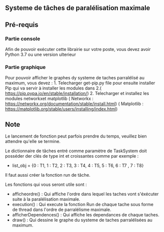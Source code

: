 ## Systeme de tâches de paralélisation maximale

## Pré-requis

### Partie console
Afin de pouvoir exécuter cette librairie sur votre poste, vous devez avoir Python 3.7 ou une version ulterieur

### Partie graphique 

Pour pouvoir afficher le graphes dy systeme de taches parralélisé au maximum, vous devez : 
    1. Telecharger get-pip.py file pour ensuite installer Pip qui va servir à installer les modules dans 2.( https://pip.pypa.io/en/stable/installation/)
    2. Telecharger et installez les modules networkxet matplotlib ( Networkx : https://networkx.org/documentation/stable/install.html) ( Matplotlib  : https://matplotlib.org/stable/users/installing/index.html)
 

## Note 

Le lancement de fonction peut parfois prendre du temps, veuillez bien attendre qu'elle se termine.

Le dictionnaire de tâches entré comme paramètre de TaskSystem doit posséder der clés de type int et croissantes comme par exemple : 

- list_obj = {0 : T1, 1 : T2, 2 : T3, 3 : T4, 4 : T5, 5 : T6, 6 : T7 , 7 : T8}

Il faut aussi créer la fonction run de tâche. 

Les fonctions qui vous seront utile sont : 
- afficheordre() : Qui affiche l'ordre dans lequel les taches vont s'éxécuter suite à la   paralélisation   maximale.
- execution() : Qui execute la fonction Run de chaque tache sous forme de thread dans l'ordre de parralélisme maximale.
- afficherDependences() : Qui affiche les dependances de chaque taches.
- draw() : Qui dessine le graphe du systeme de taches parralélisées au maximum. 

